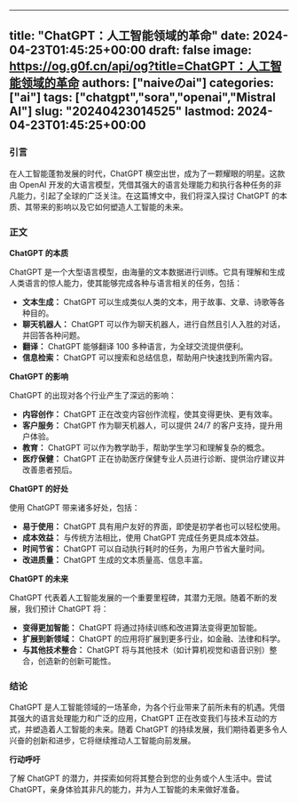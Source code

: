 
---
title: "ChatGPT：人工智能领域的革命"
date: 2024-04-23T01:45:25+00:00
draft: false
image: https://og.g0f.cn/api/og?title=ChatGPT：人工智能领域的革命
authors: ["naiveのai"]
categories: ["ai"]
tags: ["chatgpt","sora","openai","Mistral AI"]
slug: "20240423014525"
lastmod: 2024-04-23T01:45:25+00:00
---
### 引言

在人工智能蓬勃发展的时代，ChatGPT 横空出世，成为了一颗耀眼的明星。这款由 OpenAI 开发的大语言模型，凭借其强大的语言处理能力和执行各种任务的非凡能力，引起了全球的广泛关注。在这篇博文中，我们将深入探讨 ChatGPT 的本质、其带来的影响以及它如何塑造人工智能的未来。

### 正文

**ChatGPT 的本质**

ChatGPT 是一个大型语言模型，由海量的文本数据进行训练。它具有理解和生成人类语言的惊人能力，使其能够完成各种与语言相关的任务，包括：

- **文本生成：** ChatGPT 可以生成类似人类的文本，用于故事、文章、诗歌等各种目的。
- **聊天机器人：** ChatGPT 可以作为聊天机器人，进行自然且引人入胜的对话，并回答各种问题。
- **翻译：** ChatGPT 能够翻译 100 多种语言，为全球交流提供便利。
- **信息检索：** ChatGPT 可以搜索和总结信息，帮助用户快速找到所需内容。

**ChatGPT 的影响**

ChatGPT 的出现对各个行业产生了深远的影响：

- **内容创作：** ChatGPT 正在改变内容创作流程，使其变得更快、更有效率。
- **客户服务：** ChatGPT 作为聊天机器人，可以提供 24/7 的客户支持，提升用户体验。
- **教育：** ChatGPT 可以作为教学助手，帮助学生学习和理解复杂的概念。
- **医疗保健：** ChatGPT 正在协助医疗保健专业人员进行诊断、提供治疗建议并改善患者预后。

**ChatGPT 的好处**

使用 ChatGPT 带来诸多好处，包括：

- **易于使用：** ChatGPT 具有用户友好的界面，即使是初学者也可以轻松使用。
- **成本效益：** 与传统方法相比，使用 ChatGPT 完成任务更具成本效益。
- **时间节省：** ChatGPT 可以自动执行耗时的任务，为用户节省大量时间。
- **改进质量：** ChatGPT 生成的文本质量高、信息丰富。

**ChatGPT 的未来**

ChatGPT 代表着人工智能发展的一个重要里程碑，其潜力无限。随着不断的发展，我们预计 ChatGPT 将：

- **变得更加智能：** ChatGPT 将通过持续训练和改进算法变得更加智能。
- **扩展到新领域：** ChatGPT 的应用将扩展到更多行业，如金融、法律和科学。
- **与其他技术整合：** ChatGPT 将与其他技术（如计算机视觉和语音识别）整合，创造新的创新可能性。

### 结论

ChatGPT 是人工智能领域的一场革命，为各个行业带来了前所未有的机遇。凭借其强大的语言处理能力和广泛的应用，ChatGPT 正在改变我们与技术互动的方式，并塑造着人工智能的未来。随着 ChatGPT 的持续发展，我们期待着更多令人兴奋的创新和进步，它将继续推动人工智能向前发展。

**行动呼吁**

了解 ChatGPT 的潜力，并探索如何将其整合到您的业务或个人生活中。尝试 ChatGPT，亲身体验其非凡的能力，并为人工智能的未来做好准备。
